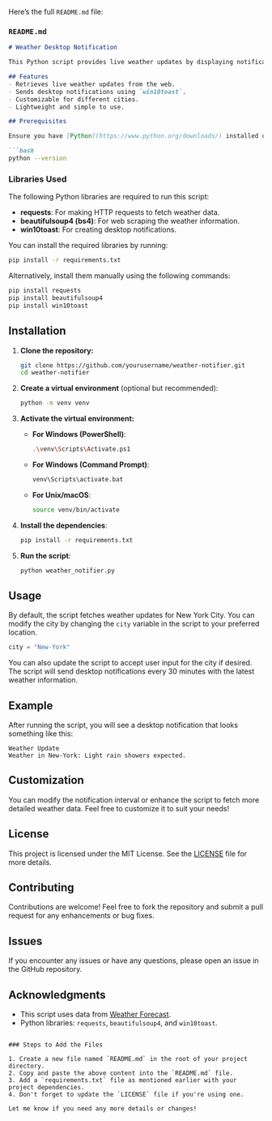Here’s the full `README.md` file:

### `README.md`

```markdown
# Weather Desktop Notification

This Python script provides live weather updates by displaying notifications directly on your desktop. The script fetches weather data from an online source and sends periodic updates with the latest weather information.

## Features
- Retrieves live weather updates from the web.
- Sends desktop notifications using `win10toast`.
- Customizable for different cities.
- Lightweight and simple to use.

## Prerequisites

Ensure you have [Python](https://www.python.org/downloads/) installed on your machine. You can check if Python is installed by running:

```bash
python --version
```

### Libraries Used

The following Python libraries are required to run this script:

- **requests**: For making HTTP requests to fetch weather data.
- **beautifulsoup4 (bs4)**: For web scraping the weather information.
- **win10toast**: For creating desktop notifications.

You can install the required libraries by running:

```bash
pip install -r requirements.txt
```

Alternatively, install them manually using the following commands:

```bash
pip install requests
pip install beautifulsoup4
pip install win10toast
```

## Installation

1. **Clone the repository:**

   ```bash
   git clone https://github.com/yourusername/weather-notifier.git
   cd weather-notifier
   ```

2. **Create a virtual environment** (optional but recommended):

   ```bash
   python -m venv venv
   ```

3. **Activate the virtual environment:**

   - **For Windows (PowerShell)**:
     ```bash
     .\venv\Scripts\Activate.ps1
     ```

   - **For Windows (Command Prompt)**:
     ```bash
     venv\Scripts\activate.bat
     ```

   - **For Unix/macOS**:
     ```bash
     source venv/bin/activate
     ```

4. **Install the dependencies**:

   ```bash
   pip install -r requirements.txt
   ```

5. **Run the script**:

   ```bash
   python weather_notifier.py
   ```

## Usage

By default, the script fetches weather updates for New York City. You can modify the city by changing the `city` variable in the script to your preferred location.

```python
city = "New-York"
```

You can also update the script to accept user input for the city if desired. The script will send desktop notifications every 30 minutes with the latest weather information.

## Example

After running the script, you will see a desktop notification that looks something like this:

```
Weather Update
Weather in New-York: Light rain showers expected.
```

## Customization

You can modify the notification interval or enhance the script to fetch more detailed weather data. Feel free to customize it to suit your needs!

## License

This project is licensed under the MIT License. See the [LICENSE](LICENSE) file for more details.

## Contributing

Contributions are welcome! Feel free to fork the repository and submit a pull request for any enhancements or bug fixes.

## Issues

If you encounter any issues or have any questions, please open an issue in the GitHub repository.

## Acknowledgments

- This script uses data from [Weather Forecast](https://www.weather-forecast.com/).
- Python libraries: `requests`, `beautifulsoup4`, and `win10toast`.
```

### Steps to Add the Files

1. Create a new file named `README.md` in the root of your project directory.
2. Copy and paste the above content into the `README.md` file.
3. Add a `requirements.txt` file as mentioned earlier with your project dependencies.
4. Don't forget to update the `LICENSE` file if you're using one.

Let me know if you need any more details or changes!